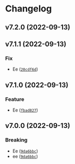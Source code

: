 # Changelog

<!--next-version-placeholder-->

## v7.2.0 (2022-09-13)


## v7.1.1 (2022-09-13)
### Fix
* Ee ([`20cdf6d`](https://github.com/Youngmin-An/test-pipeline-as-code/commit/20cdf6dac8381b02d3861f0cd355307aa4b1be6c))

## v7.1.0 (2022-09-13)
### Feature
* Ee ([`fbad827`](https://github.com/Youngmin-An/test-pipeline-as-code/commit/fbad8279ea22bf549b79214f15f57ed4c59a5831))

## v7.0.0 (2022-09-13)
### Breaking
* Ee ([`9da6bbc`](https://github.com/Youngmin-An/test-pipeline-as-code/commit/9da6bbc5935d773e53b799ffea34d8788953a343))
* ee ([`9da6bbc`](https://github.com/Youngmin-An/test-pipeline-as-code/commit/9da6bbc5935d773e53b799ffea34d8788953a343))
